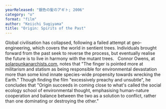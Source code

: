 ```yaml
---
yearReleased: "銀色の髪のアギト; 2006"
category: "o"
format: "film"
author: "Keiichi Sugiyama"
title: "Origin: Spirits of the Past"
---
```

Global civilisation has collapsed, following a failed  attempt at geo-engineering, which covers the world in sentient trees.  Individuals brought forward from the past seek to reverse the process, but  eventually realise the future is to live in harmony with the mutant trees.
 
Connor Owens, at <a href="https://solarpunkanarchists.com/2016/02/19/eco-anime-six-movies-with-ecological-themes-tropes-and-messages/#more-31">solarpunkanarchists.com</a>,  notes that "The finger is pointed more at militarism and statism as being  responsible for environmental devastation more than some kind innate  species-wide propensity towards wrecking the Earth." Though finding the film  "excessively preachy and unsubtle", he concludes that "Origin succeeds in coming  close to what's called the social ecology school of environmental thought,  emphasising human-nature cooperation and balance between the two as a solution  to conflict, rather than one dominating or destroying the other."
 
 